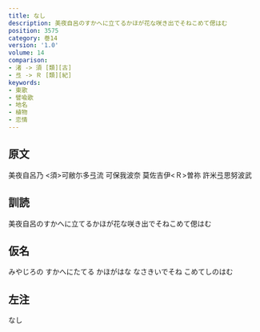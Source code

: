```yaml
---
title: なし
description: 美夜自呂のすかへに立てるかほが花な咲き出でそねこめて偲はむ
position: 3575
category: 巻14
version: '1.0'
volume: 14
comparison:
- 渚 -> 須 [類][古]
- 弖 -> Ｒ [類][紀]
keywords:
- 東歌
- 譬喩歌
- 地名
- 植物
- 恋情
---
```


## 原文

美夜自呂乃 <須>可敝尓多弖流 可保我波奈 莫佐吉伊<Ｒ>曽祢 許米弖思努波武

## 訓読

美夜自呂のすかへに立てるかほが花な咲き出でそねこめて偲はむ

## 仮名

みやじろの すかへにたてる かほがはな なさきいでそね こめてしのはむ

## 左注

なし
